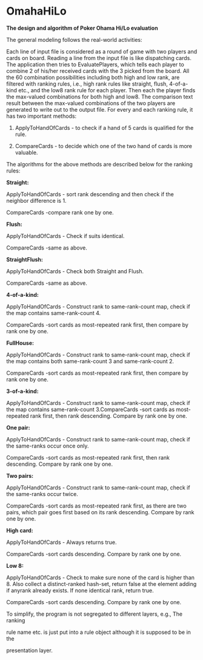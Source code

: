 # OmahaHiLo
**The design and algorithm of Poker Ohama Hi/Lo evaluation**

The general modeling follows the real-world activities:

Each line of input file is considered as a round of game with two players and cards on board. Reading a line from the input file is like dispatching cards. The application then tries to EvaluatePlayers, which tells each player to combine 2 of his/her received cards with the 3 picked from the board. All the 60 combination possibilities including both high and low rank, are filtered with ranking rules, i.e., high rank rules like straight, flush, 4-of-a-kind etc., and the low8 rank rule for each player. Then each the player finds the max-valued combinations for both high and low8. The comparison text result between the max-valued combinations of the two players are generated to write out to the output file. For every and each ranking rule, it has two important methods:

1. ApplyToHandOfCards - to check if a hand of 5 cards is qualified for the rule.

2. CompareCards - to decide which one of the two hand of cards is more valuable.

The algorithms for the above methods are described below for the ranking rules:

**Straight:**

ApplyToHandOfCards - sort rank descending and then check if the neighbor difference is 1.

CompareCards -compare rank one by one.

**Flush:**

ApplyToHandOfCards - Check if suits identical.

CompareCards -same as above.

**StraightFlush:**

ApplyToHandOfCards - Check both Straight and Flush.

CompareCards -same as above.

**4-of-a-kind:**

ApplyToHandOfCards - Construct rank to same-rank-count map, check if the map contains same-rank-count 4.

CompareCards -sort cards as most-repeated rank first, then compare by rank one by one.

**FullHouse:**

ApplyToHandOfCards - Construct rank to same-rank-count map, check if the map contains both same-rank-count 3 and same-rank-count 2.

CompareCards -sort cards as most-repeated rank first, then compare by rank one by one.

**3-of-a-kind:**

ApplyToHandOfCards - Construct rank to same-rank-count map, check if the map contains same-rank-count 3.CompareCards -sort cards as most-repeated rank first, then rank descending. Compare by rank one by one.

**One pair:**

ApplyToHandOfCards - Construct rank to same-rank-count map, check if the same-ranks occur once only.

CompareCards -sort cards as most-repeated rank first, then rank descending. Compare by rank one by one.

**Two pairs:**

ApplyToHandOfCards - Construct rank to same-rank-count map, check if the same-ranks occur twice.

CompareCards -sort cards as most-repeated rank first, as there are two pairs, which pair goes first based on its rank descending. Compare by rank one by one.

**High card:**

ApplyToHandOfCards - Always returns true.

CompareCards -sort cards descending. Compare by rank one by one.

**Low 8:**

ApplyToHandOfCards - Check to make sure none of the card is higher than 8. Also collect a distinct-ranked hash-set, return false at the element adding if anyrank already exists. If none identical rank, return true.

CompareCards -sort cards descending. Compare by rank one by one.

To simplify, the program is not segregated to different layers, e.g., The ranking

rule name etc. is just put into a rule object although it is supposed to be in the

presentation layer.
